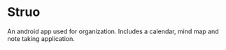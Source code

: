# Struo
An android app used for organization. Includes a calendar, mind map and note taking application.
